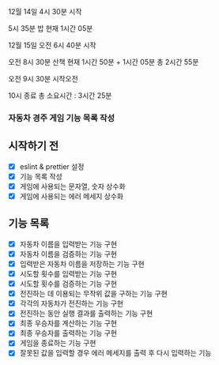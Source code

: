 12월 14일 4시 30분 시작

5시 35분 밥 현재 1시간 05분

12월 15일 오전 6시 40분 시작

오전 8시 30분 산책 현재 1시간 50분 + 1시간 05분 총 2시간 55분

오전 9시 30분 시작오전

10시 종료 총 소요시간 : 3시간 25분

### 자동차 경주 게임 기능 목록 작성

## 시작하기 전

- [x] eslint & prettier 설정
- [x] 기능 목록 작성
- [x] 게임에 사용되는 문자열, 숫자 상수화
- [x] 게임에 사용되는 에러 메세지 상수화

## 기능 목록

- [x] 자동차 이름을 입력받는 기능 구현
- [x] 자동차 이름을 검증하는 기능 구현
- [x] 입력받은 자동차 이름을 저장하는 기능 구현
- [x] 시도할 횟수를 입력받는 기능 구현
- [x] 시도할 횟수를 검증하는 기능 구현
- [x] 전진하는 데 이용되는 무작위 값을 구하는 기능 구현
- [x] 각각의 자동차가 전진하는 기능 구현
- [x] 전진하는 동안 실행 결과를 출력하는 기능 구현
- [x] 최종 우승자를 계산하는 기능 구현
- [x] 최종 우승자를 출력하는 기능 구현
- [x] 게임을 종료하는 기능 구현
- [x] 잘못된 값을 입력할 경우 에러 메세지를 출력 후 다시 입력하는 기능
